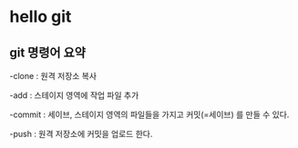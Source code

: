 # hello git

## git 명령어 요약

-clone : 원격 저장소 복사

-add : 스테이지 영역에 작업 파일 추가

-commit : 세이브, 스테이지 영역의 파일들을 가지고 커밋(=세이브) 를 만들 수 있다.

-push : 원격 저장소에 커밋을 업로드 한다.